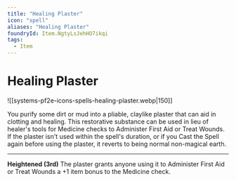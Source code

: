 ```yaml
---
title: "Healing Plaster"
icon: "spell"
aliases: "Healing Plaster"
foundryId: Item.NgtyLsJehHO7ikqi
tags:
  - Item
---
```


# Healing Plaster
![[systems-pf2e-icons-spells-healing-plaster.webp|150]]

You purify some dirt or mud into a pliable, claylike plaster that can aid in clotting and healing. This restorative substance can be used in lieu of healer's tools for Medicine checks to Administer First Aid or Treat Wounds. If the plaster isn't used within the spell's duration, or if you Cast the Spell again before using the plaster, it reverts to being normal non-magical earth.

* * *

**Heightened (3rd)** The plaster grants anyone using it to Administer First Aid or Treat Wounds a +1 item bonus to the Medicine check.
